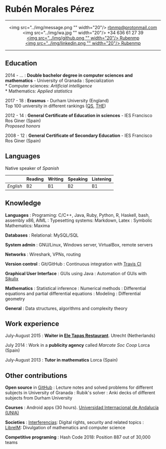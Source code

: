Rubén Morales Pérez
===================


-----------------

<div style="text-align: center">

<img src="../img/message.png "" width="20"/> rbnmp@protonmail.com \
<img src="../img/wa.jpg "" width="20"/> +34 636 61 27 39 \
[<img src="../img/github.png "" width="20"/> Rubenmp](https://github.com/Rubenmp) \
[<img src="../img/linkedin.png "" width="20"/> Rubenmp](www.linkedin.com/in/rubén-morales-pérez)

</div>

-----------------


[comment]: <> ( Interés por la resolución de problemas de forma teórica y su posible automatización. En la inteligencia artificial las matemáticas ayudan a la abstracción y la informática a la comprobación y medición empírica )


Education
---------

2014 - ...
:   **Double bachelor degree in computer sciences and mathematics** - University of Granada
:    Specialization\
       * Computer sciences: *Artificial intelligence*\
       * Mathematics: *Applied statistics*

2017 - 18
:   **Erasmus** - Durham University (England)\
    Top 100 university in different rankings ([QS](https://www.topuniversities.com/university-rankings/world-university-rankings/2018), [THE](https://www.timeshighereducation.com/world-university-rankings/2018/world-ranking#!/page/0/length/25/name/Durham/sort_by/rank/sort_order/asc/cols/stats))

2012 - 14
:   **General Certificate of Education in sciences** - IES Francisco Ros Giner (Spain)\
    *Proposed honors*

2008 - 12
:   **General Certificate of Secondary Education** - IES Francisco Ros Giner (Spain)


Languages
--------

Native speaker of *Spanish*

|         	| Reading 	| Writing 	  | Speaking    	| Listening   	|
|---------	|---------	|-----------	|--------------	|-------------	|
| *English* | B2      	| B1        	| B2           	| B1          	|


Knowledge
-------------
**Languages**
:   Programing: C/C++, Java, Ruby, Python, R, Haskell, bash, assembly x86, AIML
:   Typesetting systems: Markdown, Latex
:   Symbolic Mathematics: Maxima

**Databases**
:   Relational: MySQL/SQL

**System admin**
:   GNU/Linux, Windows server, VirtualBox, remote servers

**Networks**
:   Wireshark, VPNs, routing

**Version control**
:   Git/GitHub
:   Continuous integration with [Travis CI](https://travis-ci.com/)

**Graphical User Interface**
:   GUIs using Java
:   Automation of GUIs with [Sikulix](https://github.com/Rubenmp/Charla-SikuliX)

**Mathematics**
:   Statistical inference
:   Numerical methods
:   Differential equations and partial differential equations
:   Modeling
:   Differential geometry

**General**
:   Data structures, algorithms and complexity theory


Work experience
-------------------

July-August 2015
:   **Waiter in [Ele Tapas Restaurant](http://www.eletapas.nl/)**. Utrecht (Netherlands)

July 2014
:   Work in a **publicity agency** called *Marcate Soc Coop* Lorca (Spain)

July-August 2013
:   **Tutor in mathematics** Lorca (Spain)




Other contributions
-----

**Open source** in [GitHub](https://github.com/Rubenmp)
:   Lecture notes and solved problems for different subjects in University of Granada
:   Rubik's solver
:   Anki decks of different subjects from Durham University

**Courses**
:   Android apps (30 hours). [Universidad Internacional de Andalucía (UNIA)](https://www.unia.es/servicio-de-comunicacion-e-informacion/prensa-uniatv/category/cursos-de-verano-unia/4)

**Societies**
:   [Interferencias](https://interferencias.tech/): Digital rights, security and related topics
:   [LibreIM](https://libreim.github.io/): Divulgation of mathematics and computer science

**Competitive programing**
:   Hash Code 2018: Position 887 out of 30,000 teams
